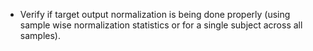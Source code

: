 - Verify if target output normalization is being done properly (using sample wise normalization statistics or for a single subject across all samples).